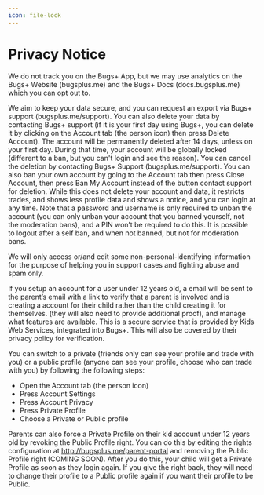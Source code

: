 ```yaml
---
icon: file-lock
---
```


# Privacy Notice

We do not track you on the Bugs+ App, but we may use analytics on the Bugs+ Website (bugsplus.me) and the Bugs+ Docs (docs.bugsplus.me) which you can opt out to.

We aim to keep your data secure, and you can request an export via Bugs+ support (bugsplus.me/support). You can also delete your data by contacting Bugs+ support (if it is your first day using Bugs+, you can delete it by clicking on the Account tab (the person icon) then press Delete Account). The account will be permanently deleted after 14 days, unless on your first day. During that time, your account will be globally locked (different to a ban, but you can't login and see the reason). You can cancel the deletion by contacting Bugs+ Support (bugsplus.me/support). You can also ban your own account by going to the Account tab then press Close Account, then press Ban My Account instead of the button contact support for deletion. While this does not delete your account and data, it restricts trades, and shows less profile data and shows a notice, and you can login at any time. Note that a password and username is only required to unban the account (you can only unban your account that you banned yourself, not the moderation bans), and a PIN won’t be required to do this. It is possible to logout after a self ban, and when not banned, but not for moderation bans.

We will only access or/and edit some non-personal-identifying information for the purpose of helping you in support cases and fighting abuse and spam only.

If you setup an account for a user under 12 years old, a email will be sent to the parent’s email with a link to verify that a parent is involved and is creating a account for their child rather than the child creating it for themselves. (they will also need to provide additional proof), and manage what features are available. This is a secure service that is provided by Kids Web Services,  integrated into Bugs+. This will also be covered by their privacy policy for verification.

You can switch to a private (friends only can see your profile and trade with you) or a public profile (anyone can see your profile, choose who can trade with you) by following the following steps:

* Open the Account tab (the person icon)
* Press Account Settings
* Press Account Privacy
* Press Private Profile
* Choose a Private or Public profile

Parents can also force a Private Profile on their kid account under 12 years old by revoking the Public Profile right. You can do this by editing the rights configuration at http://bugsplus.me/parent-portal and removing the Public Profile right (COMING SOON). After you do this, your child will get a Private Profile as soon as they login again. If you give the right back, they will need to change their profile to a Public profile again if you want their profile to be Public.
